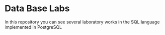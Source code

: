 # Data Base Labs    
  
In this repository you can see several laboratory works in the SQL language implemented in PostgreSQL 
  
 
